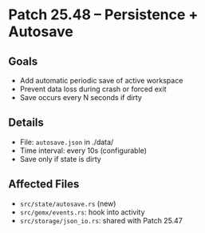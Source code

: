 # Patch 25.48 – Persistence + Autosave

## Goals
- Add automatic periodic save of active workspace
- Prevent data loss during crash or forced exit
- Save occurs every N seconds if dirty

## Details
- File: `autosave.json` in ./data/
- Time interval: every 10s (configurable)
- Save only if state is dirty

## Affected Files
- `src/state/autosave.rs` (new)
- `src/gemx/events.rs`: hook into activity
- `src/storage/json_io.rs`: shared with Patch 25.47
